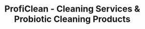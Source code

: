 ---
title: ProfiClean - Cleaning Services & Probiotic Cleaning Products
description: ProfiClean offers exceptional cleaning services and probiotic cleaning products. For residential and commercial services, and products for your home, call today!

hero1: SAFETY & QUALITY with 
hero2: ProfiClean 
hero3: Exceptional cleaning services and top-of-the-line probiotic cleaning products. 

heading1: DISCOVER THE BEST WAY TO ENJOY A HEALTHIER LIVING SPACE
heading1_sub: Proficlean developed EkoCleaner, a probiotic cleaning product that is safe, effective, and environmentally-friendly. This amazing all-purpose cleaner comes in zero-waste packaging that you can return for reuse for free! It is highly concentrated and designed to save you money and to save the planet from waster. It's free of harmful chemicals and toxins giving you peace of mind knowing that your home is safe and healthy. All you'll ever need for your green and healthy home cleaning. Try it today or subscribe for even more saving and peace of mind.

benefit1: Biodegradable
benefit1_desc: Ekocleaner is fully biodegradable within 28 days! Just like when you take probiotics to restore your body's natural balance, using probiotics on the surfaces in your home helps restore the natural healthy balance in your living spaces. 

benefit2: Pet-friendly
benefit2_desc: If you have pets or kids around the house, there's no need to worry about any harmful interactions or long-term health effects. 

benefit3: Environmentally-Friendly
benefit3_desc: The formula is highly concentrated to reduce EkoCleaner's carbon footprint during transport. We use glass bottles that you can recycle and return to us for free reuse.

heading2: PROBIOTICS FOR A HEALTHY HOME<br>AND A CLEAN PLANET
heading2_sub: "Probiotic cleaners use a balance of live bacteria to continue cleaning your home long after the product has been applied. Because bacterias are always changing their DNA, it's nearly impossible to continue creating products that kill them entirely. Just like when you take probiotics to keep your body healthy, they can be used in our living spaces to help clean in a much more sustainable and eco-friendly way. Probiotics are free from harmful and cancerogenic toxins, chemicals, and pathogens.<br><br>Use bacterias to your advantage! It's not unusual for people to think that all bacterias are bad, but that's not true! There are certain types of good bacteria, which are actually essential for our health and the natural balance of our environment. And good bacteria is at the core of probiotic cleaning products from ProfiClean. We take pride in NOT KILLING 99.9% of all living organisms, but rather using nature's own powers to help restore the healthy balance on the surfaces. If you're looking for a healthier and more sustainable way to clean your home or business, learn more about probiotic cleaners and try EkoCleaner products today!"

heading3: RESEARCH AND SCIENCE-BASED FORMULA

Testimonial1_comment: "Effective and Safe..."
Testimonial1_name: Kerry S.
Testimonial1: "Ever since I started using this I  feel piece of mind!. It is definitely as effective, if not better than the harsh chemicals I was using before. Seems like it creates a type of a protective layer - really nice."

Testimonial2_comment: "Small but powerful..."
Testimonial2_name: Daisy R.
Testimonial2: "It is amazing how this small bottle makes 5 regular size bottles with the same if not better efficiency! I was able to replace so many of the toxic and harsh chemicals I had at home! Amazing!"

Testimonial3_comment: Finally a zero waste solution!
Testimonial3_name: Marie P.
Testimonial3: "I absolutely love this product!!!! Not only is it safe for me and the environment, but it comes in a glass bottle that I can return to the company for reuse AND I don't even have to pay for postage once I have 10 bottles for return! Thank you EkoCleaner for finally making it possible for me to achieve my zero waste goals in my cleaning as well! "

Testimonial4_comment: It really does make a difference...
Testimonial4_name: Steve J.
Testimonial4: Amazing product! Thank you!"

service1: FLOOR CARE
service1_desc: Maintain your floors and ensure a healthy and safe environment in your establishment while saving big on repairs and maintenance at the same time!

service2: COMMERCIAL CLEANING
service2_desc: We service the Montreal and grand Montreal region offering high-quality, professional cleaning, and disinfection services to small & medium commercial clients and concierge services to condo associations.

service3: RESIDENTIAL CLEANING
service3_desc: We actively promote and encourage the use of green cleaning materials and solutions to ensure your home is sparkling and most importantly safe!


cta: QUESTIONS ABOUT OUR PRODUCTS OR SERVICES?
cta_sub: 
cta_link: /contact
---